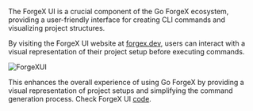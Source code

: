 The ForgeX UI is a crucial component of the Go ForgeX ecosystem, providing a user-friendly interface for creating CLI commands and visualizing project structures.

By visiting the ForgeX UI website at [forgex.dev](https://forgex.dev), users can interact with a visual representation of their project setup before executing commands.

![ForgeXUI](public/ForgeX_ui.png)

This enhances the overall experience of using Go ForgeX by providing a visual representation of project setups and simplifying the command generation process. Check ForgeX UI [code](https://github.com/briancbarrow/forgex-htmx).
